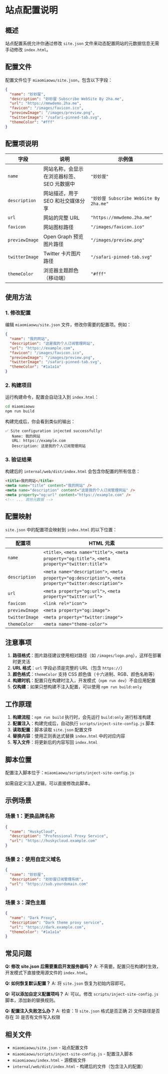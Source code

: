 # 站点配置说明

## 概述

站点配置系统允许你通过修改 `site.json` 文件来动态配置网站的元数据信息无需手动修改 `index.html`。

## 配置文件

配置文件位于 `miaomiaowu/site.json`，包含以下字段：

```json
{
  "name": "妙妙屋",
  "description": "妙妙屋 Subscribe WebSite By 2ha.me",
  "url": "https://mmwdemo.2ha.me",
  "favicon": "/images/favicon.ico",
  "previewImage": "/images/preview.png",
  "twitterImage": "/safari-pinned-tab.svg",
  "themeColor": "#fff"
}
```

## 配置项说明

| 字段 | 说明 | 示例值 |
|------|------|--------|
| `name` | 网站名称，会显示在浏览器标签、SEO 元数据中 | `"妙妙屋"` |
| `description` | 网站描述，用于 SEO 和社交媒体分享 | `"妙妙屋 Subscribe WebSite By 2ha.me"` |
| `url` | 网站的完整 URL | `"https://mmwdemo.2ha.me"` |
| `favicon` | 网站图标路径 | `"/images/favicon.ico"` |
| `previewImage` | Open Graph 预览图片路径 | `"/images/preview.png"` |
| `twitterImage` | Twitter 卡片图片路径 | `"/safari-pinned-tab.svg"` |
| `themeColor` | 浏览器主题颜色（移动端） | `"#fff"` |

## 使用方法

### 1. 修改配置

编辑 `miaomiaowu/site.json` 文件，修改你需要的配置项。例如：

```json
{
  "name": "我的网站",
  "description": "这是我的个人订阅管理网站",
  "url": "https://example.com",
  "favicon": "/images/favicon.ico",
  "previewImage": "/images/preview.png",
  "twitterImage": "/safari-pinned-tab.svg",
  "themeColor": "#1a1a1a"
}
```

### 2. 构建项目

运行构建命令，配置会自动注入到 `index.html`：

```bash
cd miaomiaowu
npm run build
```

构建完成后，你会看到类似的输出：

```
✅ Site configuration injected successfully!
   Name: 我的网站
   URL: https://example.com
   Description: 这是我的个人订阅管理网站
```

### 3. 验证结果

构建后的 `internal/web/dist/index.html` 会包含你配置的所有信息：

```html
<title>我的网站</title>
<meta name="title" content="我的网站" />
<meta name="description" content="这是我的个人订阅管理网站" />
<meta property="og:url" content="https://example.com" />
<!-- ... 其他元数据 -->
```

## 配置映射

`site.json` 中的配置项会映射到 `index.html` 的以下位置：

| 配置项 | HTML 元素 |
|--------|-----------|
| `name` | `<title>`, `<meta name="title">`, `<meta property="og:title">`, `<meta property="twitter:title">` |
| `description` | `<meta name="description">`, `<meta property="og:description">`, `<meta property="twitter:description">` |
| `url` | `<meta property="og:url">`, `<meta property="twitter:url">` |
| `favicon` | `<link rel="icon">` |
| `previewImage` | `<meta property="og:image">` |
| `twitterImage` | `<meta property="twitter:image">` |
| `themeColor` | `<meta name="theme-color">` |

## 注意事项

1. **路径格式**：图片路径建议使用相对路径（如 `/images/logo.png`），这样在部署时更灵活
2. **URL 格式**：`url` 字段必须是完整的 URL（包含 `https://`）
3. **颜色格式**：`themeColor` 支持 CSS 颜色值（十六进制、RGB、颜色名称等）
4. **构建时机**：配置只在构建时注入，开发模式（`npm run dev`）不会应用配置
5. **仅构建**：如果只想构建不注入配置，可以使用 `npm run build:only`

## 工作原理

1. **构建流程**：`npm run build` 执行时，会先运行 `build:only` 进行标准构建
2. **配置注入**：构建完成后，自动执行 `scripts/inject-site-config.js` 脚本
3. **读取配置**：脚本读取 `site.json` 配置文件
4. **替换内容**：使用正则表达式替换 `index.html` 中的对应内容
5. **写入文件**：将更新后的内容写回 `index.html`

## 脚本位置

配置注入脚本位于：`miaomiaowu/scripts/inject-site-config.js`

如需自定义注入逻辑，可以直接修改此脚本。

## 示例场景

### 场景 1：更换品牌名称

```json
{
  "name": "HuskyCloud",
  "description": "Professional Proxy Service",
  "url": "https://huskycloud.example.com"
}
```

### 场景 2：使用自定义域名

```json
{
  "name": "妙妙屋",
  "description": "妙妙屋订阅管理系统",
  "url": "https://sub.yourdomain.com"
}
```

### 场景 3：深色主题

```json
{
  "name": "Dark Proxy",
  "description": "Dark theme proxy service",
  "url": "https://dark.example.com",
  "themeColor": "#1a1a1a"
}
```

## 常见问题

**Q: 修改 site.json 后需要重启开发服务器吗？**
A: 不需要。配置只在构建时生效，开发模式下直接使用源文件的 `index.html`。

**Q: 如何恢复默认配置？**
A: 将 `site.json` 恢复为初始内容即可。

**Q: 可以添加自定义配置项吗？**
A: 可以。修改 `scripts/inject-site-config.js` 脚本，添加新的替换规则。

**Q: 配置注入失败怎么办？**
A: 检查：1) `site.json` 格式是否正确 2) 文件路径是否存在 3) 是否有文件写入权限

## 相关文件

- `miaomiaowu/site.json` - 站点配置文件
- `miaomiaowu/scripts/inject-site-config.js` - 配置注入脚本
- `miaomiaowu/index.html` - 源模板文件
- `internal/web/dist/index.html` - 构建后的文件（包含注入的配置）
